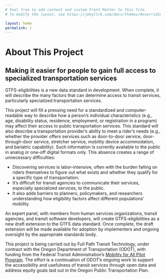 ```yaml
---
# Feel free to add content and custom Front Matter to this file.
# To modify the layout, see https://jekyllrb.com/docs/themes/#overriding-theme-defaults

layout: home
permalink: /
---
```

# About This Project

## Making it easier for people to gain full access to specialized transportation services

GTFS-eligibilities is a new data standard in development. When complete, it will describe the many factors that can determine access to transit services, particularly specialized transportation services. 

This project will fill a pressing need for a standardized and computer-readable way to describe how a person’s individual characteristics (e.g., age, disability status, residence, employment, or registration in a program) may affect their access to public transportation services. This standard will also describe a transportation provider’s ability to meet a rider’s needs (e.g., whether the provider offers services such as door-to-door service, door-through-door service, stretcher service, mobility device accommodation, and bariatric capability). Such information is currently available to the public in analog or one-off digital formats only. This absence creates a range of unnecessary difficulties:

* Discovering services is labor-intensive, often with the burden falling on riders themselves to figure out what exists and whether they qualify for a specific type of transportation. 
* It’s difficult for transit agencies to communicate their services, especially specialized services, to the public. 
* It also adds barriers to planners, policymakers, and researchers understanding how eligibility factors affect different populations’ mobility.

An expert panel, with members from human services organizations, transit agencies, and transit software developers, will create GTFS-eligibilities as a new draft extension to the GTFS data standard. Once complete, the draft extension will be made available for adoption by implementers and ongoing oversight by the appropriate standards body. 

This project is being carried out by Full Path Transit Technology, under contract with the Oregon Department of Transportation (ODOT), with funding from the Federal Transit Administration’s [Mobility for All Pilot Program](https://www.transit.dot.gov/funding/grants/grant-programs/mobility-all-pilot-program-grants). The effort is a continuation of ODOT’s ongoing work to support the accessibility and usefulness of transit services through open data and address equity goals laid out in the Oregon Public Transportation Plan.

